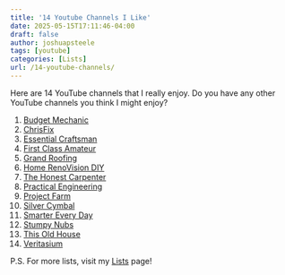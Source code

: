 ```yaml
---
title: '14 Youtube Channels I Like'
date: 2025-05-15T17:11:46-04:00
draft: false
author: joshuapsteele
tags: [youtube]
categories: [Lists]
url: /14-youtube-channels/
---
```


Here are 14 YouTube channels that I really enjoy. Do you have any other YouTube channels you think I might enjoy?

1. [Budget Mechanic](https://www.youtube.com/@BudgetMechanicHawaii)
2. [ChrisFix](https://www.youtube.com/@ChrisFix)
3. [Essential Craftsman](https://www.youtube.com/@essentialcraftsman)
4. [First Class Amateur](https://www.youtube.com/@First_Class_Amateur)
5. [Grand Roofing](https://www.youtube.com/@GrandRoofingInc)
6. [Home RenoVision DIY](https://www.youtube.com/@HomeRenoVisionDIY)
7. [The Honest Carpenter](https://www.youtube.com/@TheHonestCarpenter)
8. [Practical Engineering](https://www.youtube.com/@PracticalEngineeringChannel)
9. [Project Farm](https://www.youtube.com/@ProjectFarm)
10. [Silver Cymbal](https://www.youtube.com/@SilverCymbal)
11. [Smarter Every Day](https://www.youtube.com/@smartereveryday)
12. [Stumpy Nubs](https://www.youtube.com/@StumpyNubs)
13. [This Old House](https://www.youtube.com/@thisoldhouse)
14. [Veritasium](https://www.youtube.com/@veritasium)

P.S. For more lists, visit my [Lists](/lists) page!